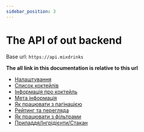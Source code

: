 ```yaml
---
sidebar_position: 3
---
```


# The API of out backend

Base url: `https://api.mixdrinks`

__The all link in this documentation is relative to this url__

- [Налаштування](app-settings.md)
- [Список коктейлів](cocktail-list.md)
- [Інформація про коктейль](get-cocktail.md)
- [Мета інформація](meta-info.md)
- [Як працювати з пагінацією](paggination.md)
- [Рейтинг та перегляда](ratting.md)
- [Як працювати з фільтрами](work-with-filters.md)
- [Приладдя/Інгрідієнти/Стакан](tool-goods-glassware.md)
